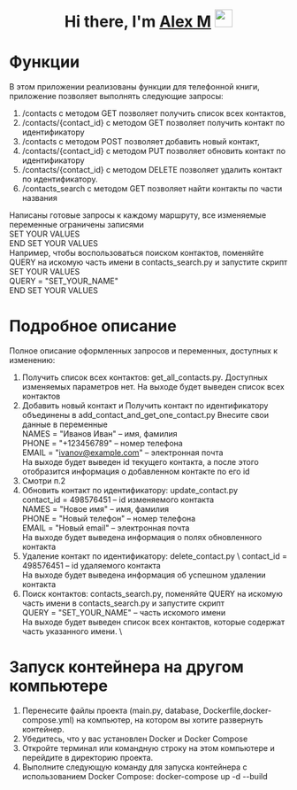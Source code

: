 <h1 align="center">Hi there, I'm <a href="Alex M" target="_blank">Alex M</a> 
<img src="https://github.com/blackcater/blackcater/raw/main/images/Hi.gif" height="32"/></h1>

# Функции
В этом приложении реализованы функции для телефонной книги, приложение позволяет выполнять следующие запросы:
1.	/contacts с методом GET позволяет получить список всех контактов, 
2.	/contacts/{contact_id} с методом GET позволяет получить контакт по идентификатору
3.	/contacts с методом POST позволяет добавить новый контакт, 
4.	/contacts/{contact_id} с методом PUT позволяет обновить контакт по идентификатору 
5.	/contacts/{contact_id} с методом DELETE позволяет удалить контакт по идентификатору.
6.	/contacts_search с методом GET позволяет найти контакты по части названия

Написаны готовые запросы к каждому маршруту, все изменяемые переменные ограничены записями \
SET YOUR VALUES \
END SET YOUR VALUES \
Например, чтобы воспользоваться поиском контактов, поменяйте QUERY на искомую часть имени в contacts_search.py и запустите скрипт \
SET YOUR VALUES \
QUERY = "SET_YOUR_NAME" \
END SET YOUR VALUES
# Подробное описание
Полное описание оформленных запросов и переменных, доступных к изменению:
1.	Получить список всех контактов: get_all_contacts.py. Доступных изменяемых параметров нет.
На выходе будет выведен список всех контактов
2.	Добавить новый контакт и Получить контакт по идентификатору объединены в add_contact_and_get_one_contact.py 
Внесите свои данные в переменные\
NAMES = "Иванов Иван" – имя, фамилия \
PHONE = "+123456789" – номер телефона \
EMAIL = "ivanov@example.com" – электронная почта \
На выходе будет выведен id текущего контакта, а после этого отобразится информация о добавленном контакте по его id
3.	Смотри п.2
4.	Обновить контакт по идентификатору: update_contact.py \
contact_id = 498576451 – id изменяемого контакта \
NAMES = "Новое имя" – имя, фамилия \
PHONE = "Новый телефон" – номер телефона \
EMAIL = "Новый email" – электронная почта \
На выходе будет выведена информация о полях обновленного контакта
5.	Удаление контакт по идентификатору: delete_contact.py \ 
contact_id = 498576451 – id удаляемого контакта \
На выходе будет выведена информация об успешном удалении контакта
6.	Поиск контактов: contacts_search.py, поменяйте QUERY на искомую часть имени в contacts_search.py и запустите скрипт \
QUERY = "SET_YOUR_NAME" – часть искомого имени \
На выходе будет выведен список всех контактов, которые содержат часть указанного имени. \

# Запуск контейнера на другом компьютере
1.	Перенесите файлы проекта (main.py, database, Dockerfile,docker-compose.yml) на компьютер, на котором вы хотите развернуть контейнер.
2.	Убедитесь, что у вас установлен Docker и Docker Compose
3.	Откройте терминал или командную строку на этом компьютере и перейдите в директорию проекта.
4.	Выполните следующую команду для запуска контейнера с использованием Docker Compose:
docker-compose up -d --build

